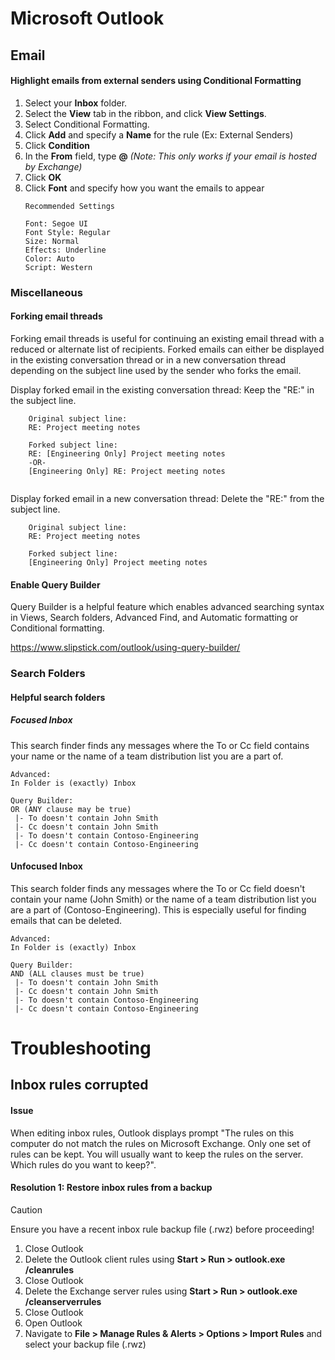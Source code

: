 # Microsoft Outlook

## Email
#### Highlight emails from external senders using Conditional Formatting
1. Select your **Inbox** folder.
2. Select the **View** tab in the ribbon, and click **View Settings**.
3. Select Conditional Formatting.
4. Click **Add** and specify a **Name** for the rule (Ex: External Senders)
5. Click **Condition**
6. In the **From** field, type **@** _(Note: This only works if your email is hosted by Exchange)_
7. Click **OK**
8. Click **Font** and specify how you want the emails to appear
    ```
    Recommended Settings

    Font: Segoe UI
    Font Style: Regular
    Size: Normal
    Effects: Underline
    Color: Auto
    Script: Western
    ```
### Miscellaneous
#### Forking email threads
Forking email threads is useful for continuing an existing email thread with a reduced or alternate list of recipients. Forked emails can either be displayed in the existing conversation thread or in a new conversation thread depending on the subject line used by the sender who forks the email.

Display forked email in the existing conversation thread:
Keep the "RE:" in the subject line.
```
    Original subject line:
    RE: Project meeting notes
    
    Forked subject line:
    RE: [Engineering Only] Project meeting notes
    -OR-
    [Engineering Only] RE: Project meeting notes
    
```

Display forked email in a new conversation thread:
Delete the "RE:" from the subject line.
```
    Original subject line:
    RE: Project meeting notes
    
    Forked subject line:
    [Engineering Only] Project meeting notes
```

#### Enable Query Builder
Query Builder is a helpful feature which enables advanced searching syntax in Views, Search folders, Advanced Find, and Automatic formatting or Conditional formatting.

https://www.slipstick.com/outlook/using-query-builder/

### Search Folders

#### Helpful search folders
##### Focused Inbox
This search finder finds any messages where the To or Cc field contains your name or the name of a team distribution list you are a part of.
```
Advanced:
In Folder is (exactly) Inbox

Query Builder:
OR (ANY clause may be true)
 |- To doesn't contain John Smith
 |- Cc doesn't contain John Smith
 |- To doesn't contain Contoso-Engineering
 |- Cc doesn't contain Contoso-Engineering
```
#### Unfocused Inbox
This search folder finds any messages where the To or Cc field doesn't contain your name (John Smith) or the name of a team distribution list you are a part of (Contoso-Engineering). This is especially useful for finding emails that can be deleted.
```
Advanced:
In Folder is (exactly) Inbox

Query Builder:
AND (ALL clauses must be true)
 |- To doesn't contain John Smith
 |- Cc doesn't contain John Smith
 |- To doesn't contain Contoso-Engineering
 |- Cc doesn't contain Contoso-Engineering
```

# Troubleshooting

## Inbox rules corrupted
#### Issue
When editing inbox rules, Outlook displays prompt "The rules on this computer do not match the rules on Microsoft Exchange. Only one set of rules can be kept. You will usually want to keep the rules on the server. Which rules do you want to keep?".

#### Resolution 1: Restore inbox rules from a backup

> [!CAUTION]
> Ensure you have a recent inbox rule backup file (.rwz) before proceeding!

1. Close Outlook
2. Delete the Outlook client rules using **Start > Run > outlook.exe /cleanrules**
3. Close Outlook
4. Delete the Exchange server rules using **Start > Run > outlook.exe /cleanserverrules**
5. Close Outlook
6. Open Outlook
7. Navigate to **File > Manage Rules & Alerts > Options > Import Rules** and select your backup file (.rwz)